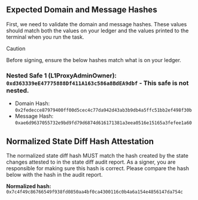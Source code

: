 ## Expected Domain and Message Hashes

First, we need to validate the domain and message hashes. These values should match both the values on your ledger and
the values printed to the terminal when you run the task.

> [!CAUTION]
>
> Before signing, ensure the below hashes match what is on your ledger.
>
> ### Nested Safe 1 (L1ProxyAdminOwner): `0xd363339eE47775888Df411A163c586a8BdEA9dbf` - This safe is not nested.
>
> - Domain Hash: `0x2fedecce87979400ff00d5cec4c77da942d43ab3b9db4a5ffc51bb2ef498f30b`
> - Message Hash: `0xae6d9637055732e9bd9fd79d6874d616171381a3eea0516e15165a3fefee1a60` 

## Normalized State Diff Hash Attestation

The normalized state diff hash MUST match the hash created by the state changes attested to in the state diff audit report.
As a signer, you are responsible for making sure this hash is correct. Please compare the hash below with the hash in the audit report.

**Normalized hash:** `0x7c4f49c86766549f938fd0850aa4bf0ca4300116c0b4a6a154e4856147da754c`